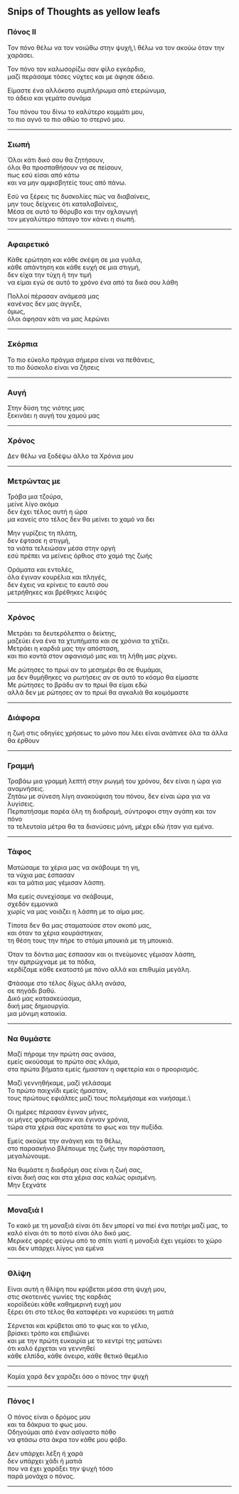 ## Snips of Thoughts as yellow leafs

### Πόνος ΙΙ

Τον πόνο θέλω να τον νοιώθω στην ψυχή,\\
θέλω να τον ακούω όταν την χαράσει.

Τον πόνο τον καλωσορίζω σαν φίλο εγκάρδιο,\
μαζί περάσαμε τόσες νύχτες και με άφησε άδειο.

Είμαστε ένα αλλόκοτο συμπλήρωμα από ετερώνυμα,\
το άδειο και γεμάτο συνάμα

Του πόνου του δίνω το καλύτερο κομμάτι μου,\
το πιο αγνό το πιο αθώο το στερνό μου.

-----

### Σιωπή

Όλοι κάτι δικό σου θα ζητήσουν,  
όλοι θα προσπαθήσουν να σε πείσουν,  
πως εσύ είσαι από κάτω  
και να μην αμφισβητείς τους από πάνω.  

Εσύ να ξέρεις τις δυσκολίες πώς να διαβαίνεις,  
μην τους δείχνεις ότι καταλαβαίνεις,  
Μέσα σε αυτό το θόρυβο και την οχλαγωγή  
τον μεγαλύτερο πάταγο τον κάνει η σιωπή.

-----
### Αφαιρετικό
Κάθε ερώτηση και κάθε σκέψη σε μια γυάλα,  
κάθε απάντηση και κάθε ευχή σε μια στιγμή,  
δεν είχα την τύχη ή την τιμή  
να είμαι εγώ σε αυτό το χρόνο ένα από τα δικά σου λάθη  

Πολλοί πέρασαν ανάμεσά μας  
κανένας δεν μας άγγιξε,  
όμως,  
όλοι άφησαν κάτι να μας λερώνει

-----

### Σκόρπια
Το πιο εύκολο πράγμα σήμερα είναι να πεθάνεις,  
το πιο δύσκολο είναι να ζήσεις

-----

### Αυγή
Στην δύση της νιότης μας\
ξεκινάει η αυγή του χαμού μας

-----

### Χρόνος
Δεν θέλω να ξοδέψω άλλο τα Χρόνια μου

-----

### Μετρώντας με
Τράβα μια τζούρα,\
μείνε λίγο ακόμα\
δεν έχει τέλος αυτή η ώρα\
μα κανείς στο τέλος δεν θα μείνει το χαμό να δει

Μην γυρίζεις τη πλάτη,\
δεν έφτασε η στιγμή,\
τα νιάτα τελειώσαν μέσα στην οργή\
εσύ πρέπει να μείνεις όρθιος στο χαμό της ζωής

Οράματα και εντολές,\
όλα έγιναν κουρέλια και πληγές,\
δεν έχεις να κρίνεις το εαυτό σου\
μετρήθηκες και βρέθηκες λειψός

-----

### Χρόνος
Μετράει τα δευτερόλεπτα ο δείκτης,\
μαζεύει ένα ένα τα χτυπήματα και σε χρόνια τα χτίζει.\
Μετράει η καρδιά μας την απόσταση,\
και πιο κοντά στον αφανισμό μας και τη λήθη μας ρίχνει.

Με ρώτησες το πρωί αν το μεσημέρι θα σε θυμάμαι,\
μα δεν θυμήθηκες να ρωτήσεις αν σε αυτό το κόσμο θα είμαστε\
Με ρώτησες το βράδυ αν το πρωί θα είμαι εδώ\
αλλά δεν με ρώτησες αν το πρωί θα αγκαλιά θα κοιμόμαστε

-----

### Διάφορα
η ζωή στις οδηγίες χρήσεως το μόνο που λέει είναι ανάπνεε όλα τα άλλα θα έρθουν

-----

### Γραμμή
Τραβάω μια γραμμή λεπτή στην ρωγμή του χρόνου, δεν είναι η ώρα για αναμνήσεις.\
Ζητάω με σύνεση λίγη ανακούφιση του πόνου, δεν είναι ώρα για να λυγίσεις.\
Περπατήσαμε παρέα όλη τη διαδρομή, σύντροφοι στην αγάπη και τον πόνο\
τα τελευταία μέτρα θα τα διανύσεις μόνη, μέχρι εδώ ήταν για εμένα.

-----

### Τάφος
Ματώσαμε τα χέρια μας να σκάβουμε τη γη,\
τα νύχια μας έσπασαν\
και τα μάτια μας γέμισαν λάσπη.

Μα εμείς συνεχίσαμε να σκάβουμε,\
σχεδόν εμμονικά\
χωρίς να μας νοιάζει η λάσπη με το αίμα μας.

Τίποτα δεν θα μας σταματούσε στον σκοπό μας,\
και όταν τα χέρια κουράστηκαν,\
τη θέση τους την πήρε το στόμα μπουκιά με τη μπουκιά.

Όταν τα δόντια μας έσπασαν και οι πνεύμονες γέμισαν λάσπη,\
την σμπρώχναμε με τα πόδια,\
κερδίζαμε κάθε εκατοστό με πόνο αλλά και επιθυμία μεγάλη.

Φτάσαμε στο τέλος δίχως άλλη ανάσα,\
σε πηγάδι βαθύ.\
Δικό μας κατασκεύασμα,\
δική μας δημιουργία.\
μια μόνιμη κατοικία.

-----

### Να θυμάστε
Μαζί πήραμε την πρώτη σας ανάσα,\
εμείς ακούσαμε το πρώτο σας κλάμα,\
στα πρώτα βήματα εμείς ήμασταν η αφετερία και ο προορισμός.

Μαζί γεννηθήκαμε, μαζί γελάσαμε\
Το πρώτο παιχνίδι εμείς ήμασταν,\
τους πρώτους εφιάλτες μαζί τους πολεμήσαμε και νικήσαμε.\

Οι ημέρες πέρασαν έγιναν μήνες,\
οι μήνες φορτώθηκαν και έγιναν χρόνια,\
τώρα στα χέρια σας κρατάτε το φως και την πυξίδα.

Εμείς ακούμε την ανάγκη και τα θέλω,\
στο παρασκήνιο βλέπουμε της ζωής την παράσταση,\
μεγαλώνουμε.

Να θυμάστε η διαδρόμη σας είναι η ζωή σας,\
είναι δική σας και στα χέρια σας καλώς ορισμένη.\
Μην ξεχνάτε

-----

### Μοναξιά Ι
Το κακό με τη μοναξιά είναι ότι δεν μπορεί να πιεί ένα ποτήρι μαζί μας, το καλό είναι ότι το ποτό είναι όλο δικό μας.\
Μερικές φορές φεύγω από το σπίτι γιατί η μοναξιά έχει γεμίσει το χώρο και δεν υπάρχει λίγος για εμένα

-----

### Θλίψη
Είναι αυτή η θλίψη που κρύβεται μέσα στη ψυχή μου,\
στις σκοτεινές γωνίες της καρδιάς\
κοροϊδεύει κάθε καθημερινή ευχή μου\
ξέρει ότι στο τέλος θα καταφέρει να κυριεύσει τη ματιά

Σέρνεται και κρύβεται από το φως και το γέλιο,\
βρίσκει τρόπο και επιβιώνει\
και με την πρώτη ευκαιρία με το κεντρί της ματώνει\
ότι καλό έρχεται να γεννηθεί\
κάθε ελπίδα, κάθε όνειρο, κάθε θετικό θεμέλιο

-----

Καμία χαρά δεν χαράζει όσο ο πόνος την ψυχή

-----

### Πόνος Ι
Ο πόνος είναι ο δρόμος μου\
και τα δάκρυα το φως μου.\
Οδηγούμαι από έναν ασίγαστο πόθο\
να φτάσω στα άκρα τον κάθε μου φόβο.

Δεν υπάρχει λέξη ή χαρά\
δεν υπάρχει χάδι ή ματιά\
που να έχει χαράξει την ψυχή τόσο\
παρά μονάχα ο πόνος.

-----


